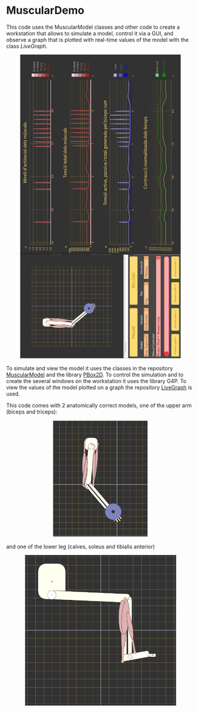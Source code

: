 # MuscularDemo

This code uses the MuscularModel classes and other code to create a workstation that allows to simulate a model,
control it via a GUI, and observe a graph that is plotted with real-time values of the model with the class _LiveGraph_.
<p align="center">
  <img src="https://github.com/gubena/MuscularDemo/blob/main/images/image_2023-09-10_174629356.png" />
</p>

To simulate and view the model it uses the classes in the repository [MuscularModel](https://github.com/gubena/MuscularModel)
and the library [PBox2D](https://github.com/shiffman/Box2D-for-Processing).
To control the simulation and to create the several windows on the workstation it uses the library G4P.
To view the values of the model plotted on a graph the repository [LiveGraph](https://github.com/gubena/LiveGraph) is used.

This code comes with 2 anatomically correct models, one of the upper arm (biceps and triceps):
<p align="center">
  <img src="https://github.com/gubena/MuscularDemo/blob/main/images/image_2023-09-10_174653548.png" />
</p>

and one of the lower leg (calves, soleus and tibialis anterior)
<p align="center">
  <img src="https://github.com/gubena/MuscularDemo/blob/main/images/image_2023-09-10_174723831.png" />
</p>
